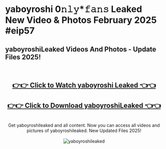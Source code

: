 # yaboyroshi 0𝚗𝚕𝚢*𝚏𝚊𝚗𝚜 Leaked New Video & Photos February 2025 #eip57

<h2>yaboyroshiLeaked Videos And Photos - Update Files 2025!</h2>
<br>
<div align="center">
<h2><a href="https://mediaupload.pro?title=yaboyroshi&ref=11F" rel="nofollow">👉👉 Click to Watch yaboyroshi Leaked 👈👈</a></h2>
<h2><a href="https://mediaupload.pro?title=yaboyroshi&ref=11F" rel="nofollow">👉👉 Click to Download yaboyroshiLeaked 👈👈</a></h2>
<br>
Get yaboyroshileaked and all content. Now you can access all videos and pictures of yaboyroshileaked. New Updated Files 2025!
<br>
<br>
<a href="https://mediaupload.pro?title=yaboyroshi&ref=11F" rel="nofollow" data-target="animated-image.originalLink"><img src="https://i.ibb.co/Gkj2r4b/banner.png" alt="yaboyroshileaked" style="max-width: 100%; display: inline-block;" data-target="animated-image.originalImage"></a>
</div>
<br>

